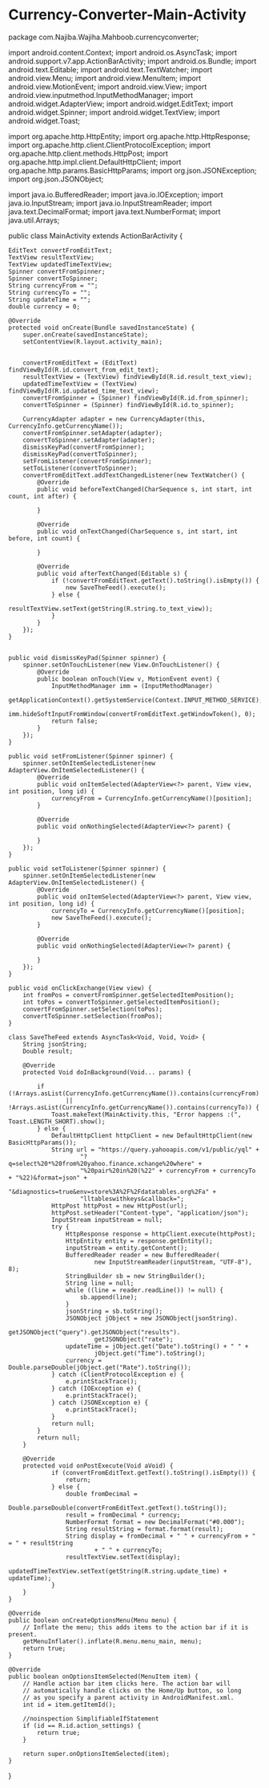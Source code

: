 # Currency-Converter-Main-Activity
package com.Najiba.Wajiha.Mahboob.currencyconverter;

import android.content.Context;
import android.os.AsyncTask;
import android.support.v7.app.ActionBarActivity;
import android.os.Bundle;
import android.text.Editable;
import android.text.TextWatcher;
import android.view.Menu;
import android.view.MenuItem;
import android.view.MotionEvent;
import android.view.View;
import android.view.inputmethod.InputMethodManager;
import android.widget.AdapterView;
import android.widget.EditText;
import android.widget.Spinner;
import android.widget.TextView;
import android.widget.Toast;

import org.apache.http.HttpEntity;
import org.apache.http.HttpResponse;
import org.apache.http.client.ClientProtocolException;
import org.apache.http.client.methods.HttpPost;
import org.apache.http.impl.client.DefaultHttpClient;
import org.apache.http.params.BasicHttpParams;
import org.json.JSONException;
import org.json.JSONObject;

import java.io.BufferedReader;
import java.io.IOException;
import java.io.InputStream;
import java.io.InputStreamReader;
import java.text.DecimalFormat;
import java.text.NumberFormat;
import java.util.Arrays;


public class MainActivity extends ActionBarActivity {

    EditText convertFromEditText;
    TextView resultTextView;
    TextView updatedTimeTextView;
    Spinner convertFromSpinner;
    Spinner convertToSpinner;
    String currencyFrom = "";
    String currencyTo = "";
    String updateTime = "";
    double currency = 0;

    @Override
    protected void onCreate(Bundle savedInstanceState) {
        super.onCreate(savedInstanceState);
        setContentView(R.layout.activity_main);


        convertFromEditText = (EditText) findViewById(R.id.convert_from_edit_text);
        resultTextView = (TextView) findViewById(R.id.result_text_view);
        updatedTimeTextView = (TextView) findViewById(R.id.updated_time_text_view);
        convertFromSpinner = (Spinner) findViewById(R.id.from_spinner);
        convertToSpinner = (Spinner) findViewById(R.id.to_spinner);

        CurrencyAdapter adapter = new CurrencyAdapter(this, CurrencyInfo.getCurrencyName());
        convertFromSpinner.setAdapter(adapter);
        convertToSpinner.setAdapter(adapter);
        dismissKeyPad(convertFromSpinner);
        dismissKeyPad(convertToSpinner);
        setFromListener(convertFromSpinner);
        setToListener(convertToSpinner);
        convertFromEditText.addTextChangedListener(new TextWatcher() {
            @Override
            public void beforeTextChanged(CharSequence s, int start, int count, int after) {

            }

            @Override
            public void onTextChanged(CharSequence s, int start, int before, int count) {

            }

            @Override
            public void afterTextChanged(Editable s) {
                if (!convertFromEditText.getText().toString().isEmpty()) {
                    new SaveTheFeed().execute();
                } else {
                    resultTextView.setText(getString(R.string.to_text_view));
                }
            }
        });
    }


    public void dismissKeyPad(Spinner spinner) {
        spinner.setOnTouchListener(new View.OnTouchListener() {
            @Override
            public boolean onTouch(View v, MotionEvent event) {
                InputMethodManager imm = (InputMethodManager)
                        getApplicationContext().getSystemService(Context.INPUT_METHOD_SERVICE);
                imm.hideSoftInputFromWindow(convertFromEditText.getWindowToken(), 0);
                return false;
            }
        });
    }

    public void setFromListener(Spinner spinner) {
        spinner.setOnItemSelectedListener(new AdapterView.OnItemSelectedListener() {
            @Override
            public void onItemSelected(AdapterView<?> parent, View view, int position, long id) {
                currencyFrom = CurrencyInfo.getCurrencyName()[position];
            }

            @Override
            public void onNothingSelected(AdapterView<?> parent) {

            }
        });
    }

    public void setToListener(Spinner spinner) {
        spinner.setOnItemSelectedListener(new AdapterView.OnItemSelectedListener() {
            @Override
            public void onItemSelected(AdapterView<?> parent, View view, int position, long id) {
                currencyTo = CurrencyInfo.getCurrencyName()[position];
                new SaveTheFeed().execute();
            }

            @Override
            public void onNothingSelected(AdapterView<?> parent) {

            }
        });
    }

    public void onClickExchange(View view) {
        int fromPos = convertFromSpinner.getSelectedItemPosition();
        int toPos = convertToSpinner.getSelectedItemPosition();
        convertFromSpinner.setSelection(toPos);
        convertToSpinner.setSelection(fromPos);
    }

    class SaveTheFeed extends AsyncTask<Void, Void, Void> {
        String jsonString;
        Double result;

        @Override
        protected Void doInBackground(Void... params) {

            if (!Arrays.asList(CurrencyInfo.getCurrencyName()).contains(currencyFrom)
                    || !Arrays.asList(CurrencyInfo.getCurrencyName()).contains(currencyTo)) {
                Toast.makeText(MainActivity.this, "Error happens :(", Toast.LENGTH_SHORT).show();
            } else {
                DefaultHttpClient httpClient = new DefaultHttpClient(new BasicHttpParams());
                String url = "https://query.yahooapis.com/v1/public/yql" +
                        "?q=select%20*%20from%20yahoo.finance.xchange%20where" +
                        "%20pair%20in%20(%22" + currencyFrom + currencyTo + "%22)&format=json" +
                        "&diagnostics=true&env=store%3A%2F%2Fdatatables.org%2Fa" +
                        "lltableswithkeys&callback=";
                HttpPost httpPost = new HttpPost(url);
                httpPost.setHeader("Content-type", "application/json");
                InputStream inputStream = null;
                try {
                    HttpResponse response = httpClient.execute(httpPost);
                    HttpEntity entity = response.getEntity();
                    inputStream = entity.getContent();
                    BufferedReader reader = new BufferedReader(
                            new InputStreamReader(inputStream, "UTF-8"), 8);
                    StringBuilder sb = new StringBuilder();
                    String line = null;
                    while ((line = reader.readLine()) != null) {
                        sb.append(line);
                    }
                    jsonString = sb.toString();
                    JSONObject jObject = new JSONObject(jsonString).
                            getJSONObject("query").getJSONObject("results").
                            getJSONObject("rate");
                    updateTime = jObject.get("Date").toString() + " " +
                            jObject.get("Time").toString();
                    currency = Double.parseDouble(jObject.get("Rate").toString());
                } catch (ClientProtocolException e) {
                    e.printStackTrace();
                } catch (IOException e) {
                    e.printStackTrace();
                } catch (JSONException e) {
                    e.printStackTrace();
                }
                return null;
            }
            return null;
        }

        @Override
        protected void onPostExecute(Void aVoid) {
                if (convertFromEditText.getText().toString().isEmpty()) {
                    return;
                } else {
                    double fromDecimal =
                        Double.parseDouble(convertFromEditText.getText().toString());
                    result = fromDecimal * currency;
                    NumberFormat format = new DecimalFormat("#0.000");
                    String resultString = format.format(result);
                    String display = fromDecimal + " " + currencyFrom + " = " + resultString
                            + " " + currencyTo;
                    resultTextView.setText(display);
                    updatedTimeTextView.setText(getString(R.string.update_time) + updateTime);
                }
        }
    }

    @Override
    public boolean onCreateOptionsMenu(Menu menu) {
        // Inflate the menu; this adds items to the action bar if it is present.
        getMenuInflater().inflate(R.menu.menu_main, menu);
        return true;
    }

    @Override
    public boolean onOptionsItemSelected(MenuItem item) {
        // Handle action bar item clicks here. The action bar will
        // automatically handle clicks on the Home/Up button, so long
        // as you specify a parent activity in AndroidManifest.xml.
        int id = item.getItemId();

        //noinspection SimplifiableIfStatement
        if (id == R.id.action_settings) {
            return true;
        }

        return super.onOptionsItemSelected(item);
    }

}
